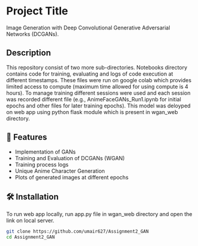 # Project Title

Image Generation with Deep Convolutional Generative Adversarial Networks (DCGANs).

## Description
This repository consist of two more sub-directories. Notebooks directory contains code for training, evaluating and logs of code execution at different timestamps. These files were run on google colab which provides limited access to compute (maximum time allowed for using compute is 4 hours). To manage training different sessions were used and each session was recorded different file (e.g., AnimeFaceGANs_Run1.ipynb for initial epochs and other files for later training epochs).
This model was deloyped on web app using python flask module which is present in wgan_web directory.
## 🚀 Features
- Implementation of GANs
- Training and Evaluation of DCGANs (WGAN)
- Training process logs
- Unique Anime Character Generation
- Plots of generated images at different epochs

## 🛠️ Installation

To run web app locally, run app.py file in wgan_web directory and open the link on local server. 

```bash
git clone https://github.com/umair627/Assignment2_GAN
cd Assignment2_GAN
